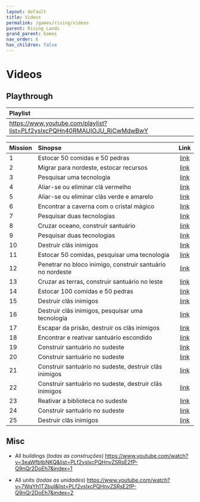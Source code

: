 ```yaml
---
layout: default
title: Videos
permalink: /games/rising/videos
parent: Rising Lands
grand_parent: Games
nav_order: 6
has_children: false
---
```


# Videos

## Playthrough

| Playlist                                                                                                                                                                        |
| :------------------------------------------------------------------------------------------------------------------------------------------------------------------------------ |
| <a href="https://www.youtube.com/playlist?list=PLf2yslxcPQHn40RMAUIOJU_RiCwMdwBwY" target="_blank">https://www.youtube.com/playlist?list=PLf2yslxcPQHn40RMAUIOJU_RiCwMdwBwY</a> |

| Mission | Sinopse                                                    |                                                              Link                                                               |
| :------ | :--------------------------------------------------------- | :-----------------------------------------------------------------------------------------------------------------------------: |
| 1       | Estocar 50 comidas e 50 pedras                             | <a href="https://www.youtube.com/watch?v=jAYlHrkmh6s&list=PLf2yslxcPQHn40RMAUIOJU_RiCwMdwBwY&index=1" target="_blank">link</a>  |
| 2       | Migrar para nordeste, estocar recursos                     | <a href="https://www.youtube.com/watch?v=MomPlRjRct4&list=PLf2yslxcPQHn40RMAUIOJU_RiCwMdwBwY&index=2" target="_blank">link</a>  |
| 3       | Pesquisar uma tecnologia                                   | <a href="https://www.youtube.com/watch?v=9KwrzXy2cZM&list=PLf2yslxcPQHn40RMAUIOJU_RiCwMdwBwY&index=3" target="_blank">link</a>  |
| 4       | Aliar-se ou eliminar clã vermelho                          | <a href="https://www.youtube.com/watch?v=FjycAXuK5Ps&list=PLf2yslxcPQHn40RMAUIOJU_RiCwMdwBwY&index=4" target="_blank">link</a>  |
| 5       | Aliar-se ou eliminar clãs verde e amarelo                  | <a href="https://www.youtube.com/watch?v=laTpqRKYajQ&list=PLf2yslxcPQHn40RMAUIOJU_RiCwMdwBwY&index=5" target="_blank">link</a>  |
| 6       | Encontrar a caverna com o cristal mágico                   | <a href="https://www.youtube.com/watch?v=QtSUc7GidWo&list=PLf2yslxcPQHn40RMAUIOJU_RiCwMdwBwY&index=6" target="_blank">link</a>  |
| 7       | Pesquisar duas tecnologias                                 | <a href="https://www.youtube.com/watch?v=T1GtCbfQMEQ&list=PLf2yslxcPQHn40RMAUIOJU_RiCwMdwBwY&index=7" target="_blank">link</a>  |
| 8       | Cruzar oceano, construir santuário                         | <a href="https://www.youtube.com/watch?v=u69tnIHtN3I&list=PLf2yslxcPQHn40RMAUIOJU_RiCwMdwBwY&index=8" target="_blank">link</a>  |
| 9       | Pesquisar duas tecnologias                                 | <a href="https://www.youtube.com/watch?v=4UbsUzBwDPI&list=PLf2yslxcPQHn40RMAUIOJU_RiCwMdwBwY&index=9" target="_blank">link</a>  |
| 10      | Destruir clãs inimigos                                     | <a href="https://www.youtube.com/watch?v=P42sgsrNfLU&list=PLf2yslxcPQHn40RMAUIOJU_RiCwMdwBwY&index=10" target="_blank">link</a> |
| 11      | Estocar 50 comidas, pesquisar uma tecnologia               | <a href="https://www.youtube.com/watch?v=X9vKwTumobc&list=PLf2yslxcPQHn40RMAUIOJU_RiCwMdwBwY&index=11" target="_blank">link</a> |
| 12      | Penetrar no bloco inimigo, construir santuário no nordeste | <a href="https://www.youtube.com/watch?v=trUgpu0ha5U&list=PLf2yslxcPQHn40RMAUIOJU_RiCwMdwBwY&index=12" target="_blank">link</a> |
| 13      | Cruzar as terras, construir santuário no leste             | <a href="https://www.youtube.com/watch?v=iYQerEHOhDU&list=PLf2yslxcPQHn40RMAUIOJU_RiCwMdwBwY&index=13" target="_blank">link</a> |
| 14      | Estocar 100 comidas e 50 pedras                            | <a href="https://www.youtube.com/watch?v=22HDOJFFuAg&list=PLf2yslxcPQHn40RMAUIOJU_RiCwMdwBwY&index=14" target="_blank">link</a> |
| 15      | Destruir clãs inimigos                                     | <a href="https://www.youtube.com/watch?v=2A5xn2nCXo4&list=PLf2yslxcPQHn40RMAUIOJU_RiCwMdwBwY&index=15" target="_blank">link</a> |
| 16      | Destruir clãs inimigos, pesquisar uma tecnologia           | <a href="https://www.youtube.com/watch?v=bQ8CRd9lRfs&list=PLf2yslxcPQHn40RMAUIOJU_RiCwMdwBwY&index=16" target="_blank">link</a> |
| 17      | Escapar da prisão, destruir os clãs inimigos               | <a href="https://www.youtube.com/watch?v=LLuzUBcwRIE&list=PLf2yslxcPQHn40RMAUIOJU_RiCwMdwBwY&index=17" target="_blank">link</a> |
| 18      | Encontrar e reativar santuário escondido                   | <a href="https://www.youtube.com/watch?v=-h_iLgQfh0U&list=PLf2yslxcPQHn40RMAUIOJU_RiCwMdwBwY&index=18" target="_blank">link</a> |
| 19      | Construir santuário no sudeste                             | <a href="https://www.youtube.com/watch?v=nyhzRFDRm1A&list=PLf2yslxcPQHn40RMAUIOJU_RiCwMdwBwY&index=19" target="_blank">link</a> |
| 20      | Construir santuário no sudeste                             | <a href="https://www.youtube.com/watch?v=iQ2N2-Fdl-M&list=PLf2yslxcPQHn40RMAUIOJU_RiCwMdwBwY&index=20" target="_blank">link</a> |
| 21      | Construir santuário no sudeste, destruir clãs inimigos     | <a href="https://www.youtube.com/watch?v=LbRqnWYknuU&list=PLf2yslxcPQHn40RMAUIOJU_RiCwMdwBwY&index=21" target="_blank">link</a> |
| 22      | Construir santuário no sudeste, destruir clãs inimigos     | <a href="https://www.youtube.com/watch?v=DH_bZyNZbFI&list=PLf2yslxcPQHn40RMAUIOJU_RiCwMdwBwY&index=22" target="_blank">link</a> |
| 23      | Reativar a biblioteca no sudeste                           | <a href="https://www.youtube.com/watch?v=TeWvV48RSMs&list=PLf2yslxcPQHn40RMAUIOJU_RiCwMdwBwY&index=23" target="_blank">link</a> |
| 24      | Construir santuário no sudeste                             | <a href="https://www.youtube.com/watch?v=pQs6jV4B8nE&list=PLf2yslxcPQHn40RMAUIOJU_RiCwMdwBwY&index=24" target="_blank">link</a> |
| 25      | Destruir clãs inimigos                                     | <a href="https://www.youtube.com/watch?v=iD2bdU3wBlM&list=PLf2yslxcPQHn40RMAUIOJU_RiCwMdwBwY&index=25" target="_blank">link</a> |

## Misc

* All buildings (*todas as construções*)
  <a href="https://www.youtube.com/watch?v=3eaWfbtbNKQ&list=PLf2yslxcPQHnvZSRsE2fP-Q9nQr2DoEh7&index=1" target="_blank">https://www.youtube.com/watch?v=3eaWfbtbNKQ&list=PLf2yslxcPQHnvZSRsE2fP-Q9nQr2DoEh7&index=1</a>

* All units (*todas as unidades*)
  <a href="https://www.youtube.com/watch?v=7WqYh1T2buI&list=PLf2yslxcPQHnvZSRsE2fP-Q9nQr2DoEh7&index=2" target="_blank">https://www.youtube.com/watch?v=7WqYh1T2buI&list=PLf2yslxcPQHnvZSRsE2fP-Q9nQr2DoEh7&index=2</a>
